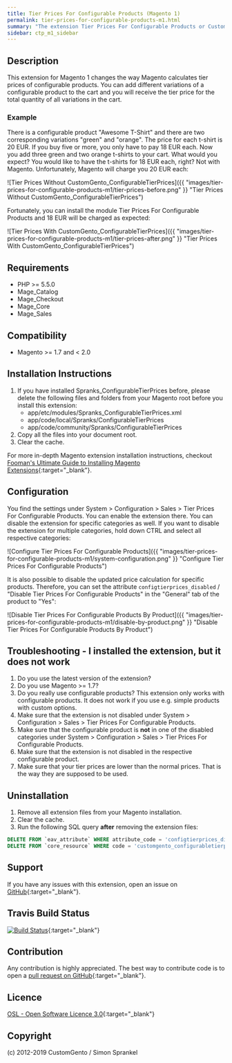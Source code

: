 ```yaml
---
title: Tier Prices For Configurable Products (Magento 1)
permalink: tier-prices-for-configurable-products-m1.html
summary: "The extension Tier Prices For Configurable Products or CustomGento_ConfigurableTierPrices &ndash; formerly known as Spranks_ConfigurableTierPrices &ndash; changes the way Magento calculates tier prices of configurable products. This extension ensures that when you add different variations of a configurable product to the cart, you receive the tier price for the total quantity of all variations in the cart."
sidebar: ctp_m1_sidebar
---
```


## Description
This extension for Magento 1 changes the way Magento calculates tier prices of configurable products. You can add different variations of a configurable product to the cart and you will receive the tier price for the total quantity of all variations in the cart.

### Example
There is a configurable product "Awesome T-Shirt" and there are two corresponding variations "green" and "orange". The price for each t-shirt is 20 EUR. If you buy five or more, you only have to pay 18 EUR each. Now you add three green and two orange t-shirts to your cart. What would you expect? You would like to have the t-shirts for 18 EUR each, right? Not with Magento. Unfortunately, Magento will charge you 20 EUR each:

![Tier Prices Without CustomGento_ConfigurableTierPrices]({{ "images/tier-prices-for-configurable-products-m1/tier-prices-before.png" }} "Tier Prices Without CustomGento_ConfigurableTierPrices")

Fortunately, you can install the module Tier Prices For Configurable Products and 18 EUR will be charged as expected:

![Tier Prices With CustomGento_ConfigurableTierPrices]({{ "images/tier-prices-for-configurable-products-m1/tier-prices-after.png" }} "Tier Prices With CustomGento_ConfigurableTierPrices")

## Requirements
- PHP >= 5.5.0
- Mage_Catalog
- Mage_Checkout
- Mage_Core
- Mage_Sales

## Compatibility
- Magento >= 1.7 and < 2.0

## Installation Instructions
1. If you have installed Spranks_ConfigurableTierPrices before, please delete the following files and folders from your Magento root before you install this extension:
    - app/etc/modules/Spranks_ConfigurableTierPrices.xml
    - app/code/local/Spranks/ConfigurableTierPrices
    - app/code/community/Spranks/ConfigurableTierPrices
2. Copy all the files into your document root.
3. Clear the cache.

For more in-depth Magento extension installation instructions, checkout [Fooman's Ultimate Guide to Installing Magento Extensions](https://store.fooman.co.nz/media/custom/upload/TheUltimateGuidetoInstallingMagentoExtensions.pdf){:target="_blank"}.

## Configuration
You find the settings under System > Configuration > Sales > Tier Prices For Configurable Products.
You can enable the extension there. You can disable the extension for specific categories as well.
If you want to disable the extension for multiple categories, hold down CTRL and select all respective categories:

![Configure Tier Prices For Configurable Products]({{ "images/tier-prices-for-configurable-products-m1/system-configuration.png" }} "Configure Tier Prices For Configurable Products")

It is also possible to disable the updated price calculation for specific products.
Therefore, you can set the attribute `configtierprices_disabled` / "Disable Tier Prices For Configurable Products" in the "General" tab of the product to "Yes":

![Disable Tier Prices For Configurable Products By Product]({{ "images/tier-prices-for-configurable-products-m1/disable-by-product.png" }} "Disable Tier Prices For Configurable Products By Product")
  
## Troubleshooting - I installed the extension, but it does not work

1. Do you use the latest version of the extension?
2. Do you use Magento >= 1.7?
3. Do you really use configurable products? This extension only works with configurable products. It does not work if you use e.g. simple products with custom options.
4. Make sure that the extension is not disabled under System > Configuration > Sales > Tier Prices For Configurable Products.
5. Make sure that the configurable product is **not** in one of the disabled categories under System > Configuration > Sales > Tier Prices For Configurable Products.
6. Make sure that the extension is not disabled in the respective configurable product.
7. Make sure that your tier prices are lower than the normal prices. That is the way they are supposed to be used.

## Uninstallation
1. Remove all extension files from your Magento installation.
2. Clear the cache.
3. Run the following SQL query **after** removing the extension files:

```sql
DELETE FROM `eav_attribute` WHERE attribute_code = 'configtierprices_disabled';
DELETE FROM `core_resource` WHERE code = 'customgento_configurabletierprices_setup';
```

## Support
If you have any issues with this extension, open an issue on [GitHub](https://github.com/customgento/CustomGento_ConfigurableTierPrices/issues){:target="_blank"}.

## Travis Build Status
[![Build Status](https://travis-ci.org/customgento/CustomGento_ConfigurableTierPrices.svg?branch=master)](https://travis-ci.org/customgento/CustomGento_ConfigurableTierPrices){:target="_blank"}

## Contribution
Any contribution is highly appreciated. The best way to contribute code is to open a [pull request on GitHub](https://help.github.com/articles/using-pull-requests){:target="_blank"}.

## Licence
[OSL - Open Software Licence 3.0](https://opensource.org/licenses/osl-3.0.php){:target="_blank"}

## Copyright
(c) 2012-2019 CustomGento / Simon Sprankel
